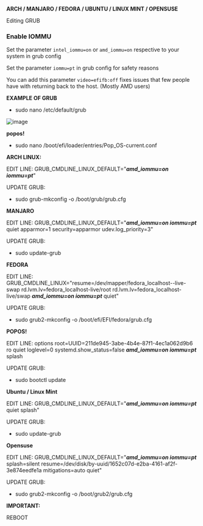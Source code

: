**ARCH / MANJARO / FEDORA / UBUNTU / LINUX MINT / OPENSUSE**

Editing GRUB

### Enable IOMMU

Set the parameter `intel_iommu=on` or `amd_iommu=on` respective to your system in grub config

Set the parameter `iommu=pt` in grub config for safety reasons

You can add this parameter `video=efifb:off` fixes issues that few people have with returning back to the host. (Mostly AMD users)

**EXAMPLE OF GRUB**

* sudo nano /etc/default/grub

![image](/risingprismtv/single-gpu-passthrough/-/wikis/uploads/a827fb07cae2163c98f8fb132b262d78/image.png)

**popos!**

* sudo nano /boot/efi/loader/entries/Pop_OS-current.conf

**ARCH LINUX:**

EDIT LINE: GRUB_CMDLINE_LINUX_DEFAULT="**_amd_iommu=on iommu=pt_**"

UPDATE GRUB:

* sudo grub-mkconfig -o /boot/grub/grub.cfg

**MANJARO**

EDIT LINE: GRUB_CMDLINE_LINUX_DEFAULT="**_amd_iommu=on iommu=pt_** quiet apparmor=1 security=apparmor udev.log_priority=3"

UPDATE GRUB:

* sudo update-grub

**FEDORA**

EDIT LINE: GRUB_CMDLINE_LINUX="resume=/dev/mapper/fedora_localhost--live-swap rd.lvm.lv=fedora_localhost-live/root rd.lvm.lv=fedora_localhost-live/swap **_amd_iommu=on iommu=pt_** quiet"

UPDATE GRUB:

* sudo grub2-mkconfig -o /boot/efi/EFI/fedora/grub.cfg

**POPOS!**

EDIT LINE: options root=UUID=211de945-3abe-4b4e-87f1-4ec1a062d9b6 ro quiet loglevel=0 systemd.show_status=false **_amd_iommu=on iommu=pt_** splash

UPDATE GRUB:

* sudo bootctl update

**Ubuntu / Linux Mint**

EDIT LINE: GRUB_CMDLINE_LINUX_DEFAULT="**_amd_iommu=on iommu=pt_** quiet splash"

UPDATE GRUB:

* sudo update-grub

**Opensuse**

EDIT LINE: GRUB_CMDLINE_LINUX_DEFAULT="**_amd_iommu=on iommu=pt_** splash=silent resume=/dev/disk/by-uuid/1652c07d-e2ba-4161-af2f-3e874eedfe1a mitigations=auto quiet"

UPDATE GRUB:

* sudo grub2-mkconfig -o /boot/grub2/grub.cfg

**IMPORTANT:**

REBOOT